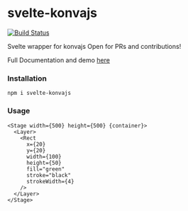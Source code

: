 # svelte-konvajs

[![Build Status](https://ci.patwie.com/api/badges/PatWie/svelte-konvajs/status.svg)](https://ci.patwie.com/PatWie/svelte-konvajs)

Svelte wrapper for konvajs Open for PRs and contributions!

Full Documentation and demo [here](https://svelte-konvajs.patwie.com/)

### Installation
```shell script
npm i svelte-konvajs
```

### Usage
```svelte
<Stage width={500} height={500} {container}>
  <Layer>
    <Rect
      x={20}
      y={20}
      width={100}
      height={50}
      fill="green"
      stroke="black"
      strokeWidth={4}
    />
  </Layer>
</Stage>
```
